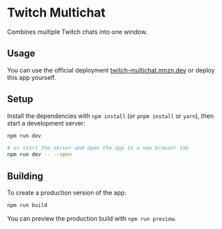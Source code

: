 # Twitch Multichat

Combines multiple Twitch chats into one window.

## Usage

You can use the official deployment [twitch-multichat.mnzn.dev](https://twitch-multichat.mnzn.dev) or deploy this app yourself.

## Setup

Install the dependencies with `npm install` (or `pnpm install` or `yarn`), then start a development server:

```bash
npm run dev

# or start the server and open the app in a new browser tab
npm run dev -- --open
```

## Building

To create a production version of the app:

```bash
npm run build
```

You can preview the production build with `npm run preview`.
